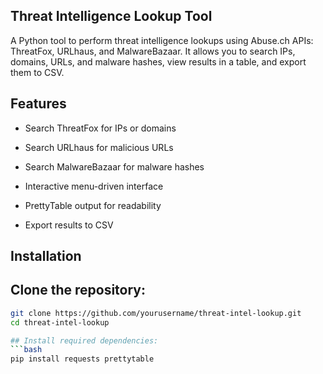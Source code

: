 ## Threat Intelligence Lookup Tool


A Python tool to perform threat intelligence lookups using Abuse.ch APIs: ThreatFox, URLhaus, and MalwareBazaar. It allows you to search IPs, domains, URLs, and malware hashes, view results in a table, and export them to CSV.

## Features
* Search ThreatFox for IPs or domains

* Search URLhaus for malicious URLs

* Search MalwareBazaar for malware hashes

* Interactive menu-driven interface

* PrettyTable output for readability

* Export results to CSV

## Installation
## Clone the repository: 
 ```bash
git clone https://github.com/yourusername/threat-intel-lookup.git
cd threat-intel-lookup

## Install required dependencies:
 ```bash
pip install requests prettytable
